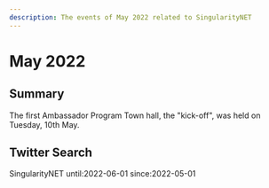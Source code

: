 ```yaml
---
description: The events of May 2022 related to SingularityNET
---
```


# May 2022

## Summary

The first Ambassador Program Town hall, the "kick-off", was held on Tuesday, 10th May.

## Twitter Search

SingularityNET until:2022-06-01 since:2022-05-01
